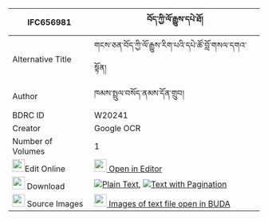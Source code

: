 |IFC656981|བོད་ཀྱི་ལོ་རྒྱུས་དཔེ་ཐོ། 
| --- | --- 
|Alternative Title |གངས་ཅན་བོད་ཀྱི་ལོ་རྒྱུས་རིག་པའི་དཔེ་ཚོ་བློ་གསལ་དགའ་སྟོན།
|Author| ཁམས་སྤྲུལ་བསོད་ནམས་དོན་གྲུབ།
|BDRC ID | W20241
|Creator | Google OCR
|Number of Volumes| 1
|<img width="25" src="https://img.icons8.com/color/25/000000/edit-property.png">Edit Online| [<img width="25" src="https://avatars.githubusercontent.com/u/45091458?s=200&v=4"> Open in Editor](http://editor.openpecha.org/IFC656981)
|<img width="25" src="https://img.icons8.com/fluent/48/000000/download-2.png"/>  Download | [![](https://img.icons8.com/color/20/000000/txt.png)Plain Text](https://github.com/Openpecha/IFC656981/releases/download/v1/bo_kyi_logyu_peto_plain_IFC656981.zip), [![](https://img.icons8.com/color/20/000000/txt.png)Text with Pagination](https://github.com/Openpecha/IFC656981/releases/download/v1/bo_kyi_logyu_peto_pages_IFC656981.zip)
|<img width="25" src="https://img.icons8.com/plasticine/100/000000/pictures-folder.png"/>  Source Images | [<img width="25" src="https://library.bdrc.io/icons/BUDA-small.svg"> Images of text file open in BUDA](https://library.bdrc.io/show/bdr:W20241)